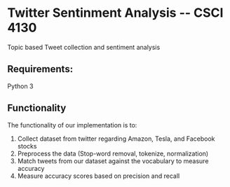 # Twitter Sentinment Analysis -- CSCI 4130
Topic based Tweet collection and sentiment analysis

## Requirements: 

Python 3 


## Functionality
The functionality of our implementation is to: 
1) Collect dataset from twitter regarding Amazon, Tesla, and Facebook stocks 
2) Preprocess the data (Stop-word removal, tokenize, normalization)
3) Match tweets from our dataset against the vocabulary to measure accuracy
4) Measure accuracy scores based on precision and recall




